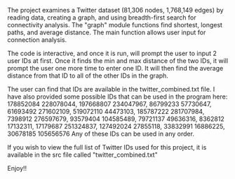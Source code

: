 The project examines a Twitter dataset (81,306 nodes, 1,768,149 edges) by reading data, creating a graph, and using breadth-first search for connectivity analysis. The "graph" module functions find shortest, longest paths, and average distance. The main function allows user input for connection analysis.

The code is interactive, and once it is run, will prompt the user to input 2 user IDs at first. Once it finds the min and max distance of the two IDs, it will prompt the user one more time to enter one ID. It will then find the average distance from that ID to all of the other IDs in the graph.

The user can find that IDs are available in the twitter_combined.txt file. I have also provided some possible IDs that can be used in the program here: 178852084 228078044, 197668807 234047967, 86799233 57730647, 61693492 271602109, 519072110 44473103, 185787222 281707984, 7398912 276597679, 93579404 104585489, 79721137 49636316, 8362812 17132311, 17179687 251324837, 127492024 27855118, 33832991 16886225, 30678185 105656576 Any of these IDs can be used in any order.

If you wish to view the full list of Twitter IDs used for this project, it is available in the src file called "twitter_combined.txt"

Enjoy!!
